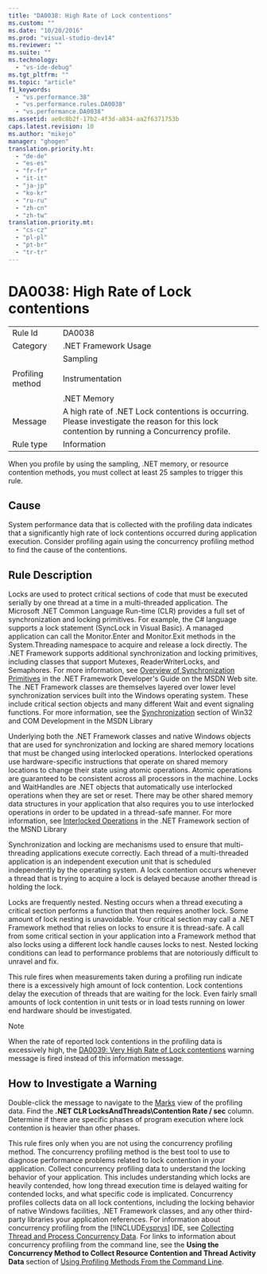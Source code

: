 ```yaml
---
title: "DA0038: High Rate of Lock contentions"
ms.custom: ""
ms.date: "10/20/2016"
ms.prod: "visual-studio-dev14"
ms.reviewer: ""
ms.suite: ""
ms.technology: 
  - "vs-ide-debug"
ms.tgt_pltfrm: ""
ms.topic: "article"
f1_keywords: 
  - "vs.performance.38"
  - "vs.performance.rules.DA0038"
  - "vs.performance.DA0038"
ms.assetid: ae0c8b2f-17b2-4f3d-a834-aa2f6371753b
caps.latest.revision: 10
ms.author: "mikejo"
manager: "ghogen"
translation.priority.ht: 
  - "de-de"
  - "es-es"
  - "fr-fr"
  - "it-it"
  - "ja-jp"
  - "ko-kr"
  - "ru-ru"
  - "zh-cn"
  - "zh-tw"
translation.priority.mt: 
  - "cs-cz"
  - "pl-pl"
  - "pt-br"
  - "tr-tr"
---
```

# DA0038: High Rate of Lock contentions
|||  
|-|-|  
|Rule Id|DA0038|  
|Category|.NET Framework Usage|  
|Profiling method|Sampling<br /><br /> Instrumentation<br /><br /> .NET Memory|  
|Message|A high rate of .NET Lock contentions is occurring. Please investigate the reason for this lock contention by running a Concurrency profile.|  
|Rule type|Information|  
  
 When you profile by using the sampling, .NET memory, or resource contention methods, you must collect at least 25 samples to trigger this rule.  
  
## Cause  
 System performance data that is collected with the profiling data indicates that a significantly high rate of lock contentions occurred during application execution. Consider profiling again using the concurrency profiling method to find the cause of the contentions.  
  
## Rule Description  
 Locks are used to protect critical sections of code that must be executed serially by one thread at a time in a multi-threaded application. The Microsoft .NET Common Language Run-time (CLR) provides a full set of synchronization and locking primitives. For example, the C# language supports a lock statement (SyncLock in Visual Basic). A managed application can call the Monitor.Enter and Monitor.Exit methods in the System.Threading namespace to acquire and release a lock directly. The .NET Framework supports additional synchronization and locking primitives, including classes that support Mutexes, ReaderWriterLocks, and Semaphores. For more information, see [Overview of Synchronization Primitives](http://go.microsoft.com/fwlink/?LinkId=177867) in the .NET Framework Developer's Guide on the MSDN Web site. The .NET Framework classes are themselves layered over lower level synchronization services built into the Windows operating system. These include critical section objects and many different Wait and event signaling functions. For more information, see the [Synchronization](http://go.microsoft.com/fwlink/?LinkId=177869) section of Win32 and COM Development in the MSDN Library  
  
 Underlying both the .NET Framework classes and native Windows objects that are used for synchronization and locking are shared memory locations that must be changed using interlocked operations. Interlocked operations use hardware-specific instructions that operate on shared memory locations to change their state using atomic operations. Atomic operations are guaranteed to be consistent across all processors in the machine. Locks and WaitHandles are .NET objects that automatically use interlocked operations when they are set or reset. There may be other shared memory data structures in your application that also requires you to use interlocked operations in order to be updated in a thread-safe manner. For more information, see [Interlocked Operations](http://go.microsoft.com/fwlink/?LinkId=177870) in the .NET Framework section of the MSND Library  
  
 Synchronization and locking are mechanisms used to ensure that multi-threading applications execute correctly. Each thread of a multi-threaded application is an independent execution unit that is scheduled independently by the operating system. A lock contention occurs whenever a thread that is trying to acquire a lock is delayed because another thread is holding the lock.  
  
 Locks are frequently nested. Nesting occurs when a thread executing a critical section performs a function that then requires another lock. Some amount of lock nesting is unavoidable. Your critical section may call a .NET Framework method that relies on locks to ensure it is thread-safe. A call from some critical section in your application into a Framework method that also locks using a different lock handle causes locks to nest. Nested locking conditions can lead to performance problems that are notoriously difficult to unravel and fix.  
  
 This rule fires when measurements taken during a profiling run indicate there is a excessively high amount of lock contention. Lock contentions delay the execution of threads that are waiting for the lock. Even fairly small amounts of lock contention in unit tests or in load tests running on lower end hardware should be investigated.  
  
> [!NOTE]
>  When the rate of reported lock contentions in the profiling data is excessively high, the [DA0039: Very High Rate of Lock contentions](../profiling/da0039--very-high-rate-of-lock-contentions.md) warning message is fired instead of this information message.  
  
## How to Investigate a Warning  
 Double-click the message to navigate to the [Marks](../profiling/marks-view.md) view of the profiling data.  Find the **.NET CLR LocksAndThreads\Contention Rate / sec** column. Determine if there are specific phases of program execution where lock contention is heavier than other phases.  
  
 This rule fires only when you are not using the concurrency profiling method. The concurrency profiling method is the best tool to use to diagnose performance problems related to lock contention in your application. Collect concurrency profiling data to understand the locking behavior of your application. This includes understanding which locks are heavily contended, how long thread execution time is delayed waiting for contended locks, and what specific code is implicated. Concurrency profiles collects data on all lock contentions, including the locking behavior of native Windows facilities, .NET Framework classes, and any other third-party libraries your application references. For information about concurrency profiling from the [!INCLUDE[vsprvs](../code-quality/includes/vsprvs_md.md)] IDE, see [Collecting Thread and Process Concurrency Data](../profiling/collecting-thread-and-process-concurrency-data.md). For links to information about concurrency profiling from the command line, see the **Using the Concurrency Method to Collect Resource Contention and Thread Activity Data** section of [Using Profiling Methods From the Command Line](../profiling/using-profiling-methods-to-collect-performance-data-from-the-command-line.md).